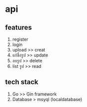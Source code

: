 # api 

## features
1. register
1. login
1. upload >> creat
1. แก้ชื่อรูป >> update
1. ลบรูป >> delete
1. list รูป >> read

## tech stack
1. Go >> Gin framework
1. Database  > msyql (localdatabase)
